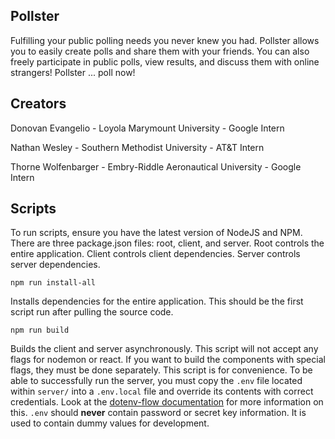 ## Pollster

Fulfilling your public polling needs you never knew you had. Pollster allows you to easily create polls and share them with your friends. You can also freely participate in public polls, view results, and discuss them with online strangers! Pollster ... poll now!

## Creators

Donovan Evangelio - Loyola Marymount University - Google Intern

Nathan Wesley - Southern Methodist University - AT&T Intern

Thorne Wolfenbarger - Embry-Riddle Aeronautical University - Google Intern
## Scripts

To run scripts, ensure you have the latest version of NodeJS and NPM. There are three package.json files: root, client, and server. Root controls the entire application. Client controls client dependencies. Server controls server dependencies.

```
npm run install-all
```

Installs dependencies for the entire application. This should be the first script run after pulling the source code.

```
npm run build
```

Builds the client and server asynchronously. This script will not accept any flags for nodemon or react. If you want to build the components with special flags, they must be done separately. This script is for convenience. To be able to successfully run the server, you must copy the ```.env``` file located within ```server/``` into a ```.env.local``` file and override its contents with correct credentials. Look at the [dotenv-flow documentation](https://www.npmjs.com/package/dotenv-flow) for more information on this. ```.env``` should **never** contain password or secret key information. It is used to contain dummy values for development.
